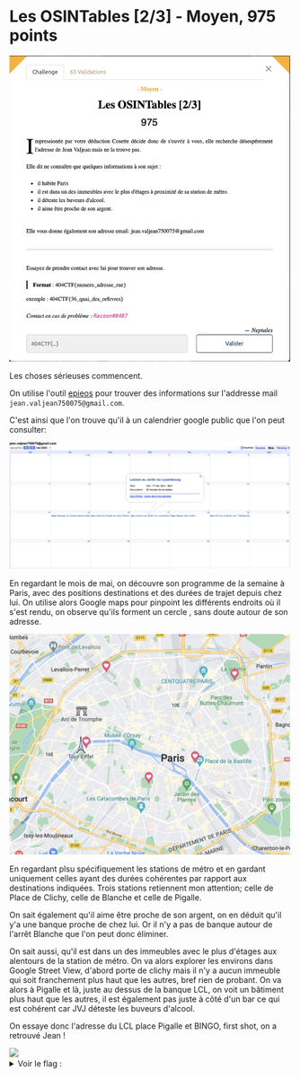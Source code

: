 # Les OSINTables [2/3] - Moyen, 975 points

<img src="chall.png" width=500>

Les choses sérieuses commencent.

On utilise l'outil [epieos](https://epieos.com) pour trouver des informations sur l'addresse mail `jean.valjean750075@gmail.com`.

C'est ainsi que l'on trouve qu'il à un calendrier google public que l'on peut consulter:

<img src="./calendrier_jean_valjean.png" width=500>

En regardant le mois de mai, on découvre son programme de la semaine à Paris, avec des positions destinations et des durées de trajet depuis chez lui. On utilise alors Google maps pour pinpoint les différents endroits où il s'est rendu, on observe qu'ils forment un cercle , sans doute autour de son adresse.

<img src="./google_maps_points_of_interest.png" width=500>


En regardant plsu spécifiquement les stations de métro et en gardant uniquement celles ayant des durées cohérentes par rapport aux destinations indiquées. Trois stations retiennent mon attention; celle de Place de Clichy, celle de Blanche et celle de Pigalle. 

On sait également qu'il aime être proche de son argent, on en déduit qu'il y'a une banque proche de chez lui. Or il n'y a pas de banque autour de l'arrêt Blanche que l'on peut donc éliminer.

On sait aussi, qu'il est dans un des immeubles avec le plus d'étages aux alentours de la station de métro. On va alors explorer les environs dans Google Street View, d'abord porte de clichy mais il n'y a aucun immeuble qui soit franchement plus haut que les autres, bref rien de probant. On va alors à Pigalle et là, juste au dessus de la banque LCL, on voit un bâtiment plus haut que les autres, il est également pas juste à côté d'un bar ce qui est cohérent car JVJ déteste les buveurs d'alcool. 

On essaye donc l'adresse du LCL place Pigalle et BINGO, first shot, on a retrouvé Jean !

<img src="./street_view_pigalle.png" width=500>

<details>
<summary>Voir le flag :</summary>

***FLAG: 404CTF{7_place_pigalle}***  
</details>